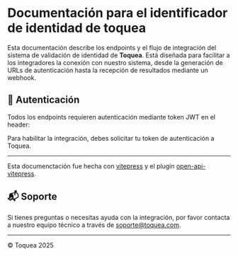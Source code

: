 # Documentación para el identificador de identidad de toquea

Esta documentación describe los endpoints y el flujo de integración del sistema de validación de identidad de **Toquea**. Está diseñada para facilitar a los integradores la conexión con nuestro sistema, desde la generación de URLs de autenticación hasta la recepción de resultados mediante un webhook.


## 🔐 Autenticación

Todos los endpoints requieren autenticación mediante token JWT en el header:

Para habilitar la integración, debes solicitar tu token de autenticación a Toquea.

---

Esta documenctación fue hecha con [vitepress](https://vitepress.dev/) y el plugin [open-api-vitepress](https://github.com/enzonotario/vitepress-openapi).


## 📬 Soporte

Si tienes preguntas o necesitas ayuda con la integración, por favor contacta a nuestro equipo técnico a través de [soporte@toquea.com](mailto:soporte@toquea.com).

---

© Toquea 2025